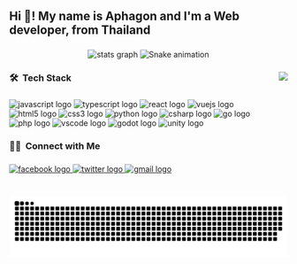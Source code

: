 <h2 align="left">Hi 👋! My name is Aphagon and I'm a Web developer, from Thailand</h2>

###

<div align="center">

  <picture>
    <source media="(prefers-color-scheme: dark)" srcset="https://github-readme-stats.vercel.app/api?username=aphagon&hide_title=false&hide_rank=false&show_icons=true&include_all_commits=true&count_private=true&disable_animations=false&theme=dracula&locale=en&hide_border=false&custom_title=Aphagon%27s%20Github%20Stats">
    <source media="(prefers-color-scheme: light)" srcset="https://github-readme-stats.vercel.app/api?username=aphagon&hide_title=false&hide_rank=false&show_icons=true&include_all_commits=true&count_private=true&disable_animations=false&theme=buefy&locale=en&hide_border=false&custom_title=Aphagon%27s%20Github%20Stats">
    <img src="https://github-readme-stats.vercel.app/api?username=aphagon&hide_title=false&hide_rank=false&show_icons=true&include_all_commits=true&count_private=true&disable_animations=false&theme=buefy&locale=en&hide_border=false&custom_title=Aphagon%27s%20Github%20Stats" height="150" alt="stats graph">
  </picture>

  <picture>
    <source media="(prefers-color-scheme: dark)" srcset="https://github-readme-stats.vercel.app/api/top-langs?username=aphagon&locale=en&hide_title=false&layout=compact&card_width=320&langs_count=6&theme=dracula&hide_border=false">
    <source media="(prefers-color-scheme: light)" srcset="https://github-readme-stats.vercel.app/api/top-langs?username=aphagon&locale=en&hide_title=false&layout=compact&card_width=320&langs_count=6&theme=buefy&hide_border=false">
    <img alt="Snake animation" src="https://github-readme-stats.vercel.app/api/top-langs?username=aphagon&locale=en&hide_title=false&layout=compact&card_width=320&langs_count=6&theme=buefy&hide_border=false" height="150" alt="languages graph">
  </picture>
  
</div>

###

<img align="right" height="150" src="https://media.tenor.com/n9L-BdQnNl0AAAAM/anime-loop.gif"  />

###

<div align="left">
  <h3 align="left">🛠 &nbsp;Tech Stack</h3>
</div>

###

<div align="left">
  <img src="https://cdn.jsdelivr.net/gh/devicons/devicon/icons/javascript/javascript-original.svg" height="30" width="42" alt="javascript logo"  />
  <img src="https://cdn.jsdelivr.net/gh/devicons/devicon/icons/typescript/typescript-plain.svg" height="30" width="42" alt="typescript logo"  />
  <img src="https://cdn.jsdelivr.net/gh/devicons/devicon/icons/react/react-original.svg" height="30" width="42" alt="react logo"  />
  <img src="https://cdn.jsdelivr.net/gh/devicons/devicon/icons/vuejs/vuejs-original.svg" height="30" width="42" alt="vuejs logo"  />
  <img src="https://cdn.jsdelivr.net/gh/devicons/devicon/icons/html5/html5-original.svg" height="30" width="42" alt="html5 logo"  />
  <img src="https://cdn.jsdelivr.net/gh/devicons/devicon/icons/css3/css3-original.svg" height="30" width="42" alt="css3 logo"  />
  <img src="https://cdn.jsdelivr.net/gh/devicons/devicon/icons/python/python-original.svg" height="30" width="42" alt="python logo"  />
  <img src="https://cdn.jsdelivr.net/gh/devicons/devicon/icons/csharp/csharp-original.svg" height="30" width="42" alt="csharp logo"  />
  <img src="https://cdn.jsdelivr.net/gh/devicons/devicon/icons/go/go-original.svg" height="30" width="42" alt="go logo"  />
  <img src="https://cdn.jsdelivr.net/gh/devicons/devicon/icons/php/php-original.svg" height="30" width="42" alt="php logo"  />
  <img src="https://cdn.jsdelivr.net/gh/devicons/devicon/icons/vscode/vscode-original.svg" height="30" width="42" alt="vscode logo"  />
  <img src="https://cdn.jsdelivr.net/gh/devicons/devicon/icons/godot/godot-original.svg" height="30" width="42" alt="godot logo"  />
  <img src="https://cdn.jsdelivr.net/gh/devicons/devicon/icons/unity/unity-original.svg" height="30" width="42" alt="unity logo"  />
</div>

###

<div align="left">
  <h3 align="left">🤝🏻 &nbsp;Connect with Me</h3>
</div>

###

<div align="left">
  <a href="https://www.facebook.com/vilet.sz" target="_blank">
    <img src="https://img.shields.io/static/v1?message=Facebook&logo=facebook&label=&color=1877F2&logoColor=white&labelColor=&style=for-the-badge" height="32" alt="facebook logo"  />
  </a>
  <a href="https://twitter.com/Aphagon1992" target="_blank">
    <img src="https://img.shields.io/static/v1?message=Twitter&logo=twitter&label=&color=1DA1F2&logoColor=white&labelColor=&style=for-the-badge" height="32" alt="twitter logo"  />
  </a>
  <a href="https://mail.google.com/mail/?view=cm&fs=1&to=aphagon@gmail.com" target="_blank">
    <img src="https://img.shields.io/static/v1?message=Gmail&logo=gmail&label=&color=D14836&logoColor=white&labelColor=&style=for-the-badge" height="32" alt="gmail logo"  />
  </a>
</div>

###

<br clear="both">

<picture>
  <source media="(prefers-color-scheme: dark)" srcset="https://raw.githubusercontent.com/aphagon/aphagon/output/snake-dark.svg">
  <source media="(prefers-color-scheme: light)" srcset="https://raw.githubusercontent.com/aphagon/aphagon/output/snake.svg">
  <img alt="Snake animation" src="https://raw.githubusercontent.com/aphagon/aphagon/output/snake.svg">
</picture>

###
